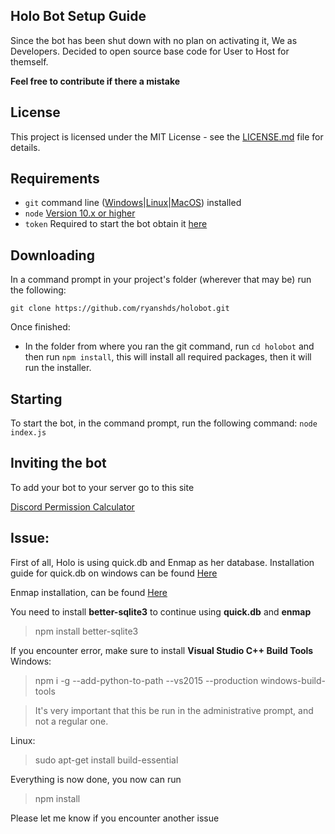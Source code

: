 ## Holo Bot Setup Guide

Since the bot has been shut down with no plan on activating it, We as Developers. Decided to open source base code for User to Host for themself. 

**Feel free to contribute if there a mistake**

## License
This project is licensed under the MIT License - see the [LICENSE.md](https://github.com/ryanshds/holobot/blob/master/LICENSE) file for details.

## Requirements
- `git` command line ([Windows](https://git-scm.com/download/win)|[Linux](https://git-scm.com/book/en/v2/Getting-Started-Installing-Git)|[MacOS](https://git-scm.com/download/mac)) installed
- `node` [Version 10.x or higher](https://nodejs.org)
- `token` Required to start the bot obtain it [here](https://discordapp.com/developers/applications/)

## Downloading

In a command prompt in your project's folder (wherever that may be) run the following:

`git clone https://github.com/ryanshds/holobot.git`

Once finished:

- In the folder from where you ran the git command, run `cd holobot` and then run `npm install`, this will install all required packages, then it will run the installer.

## Starting

To start the bot, in the command prompt, run the following command:
`node index.js`

## Inviting the bot

To add your bot to your server go to this site

[Discord Permission Calculator](https://discordapi.com/permissions.html)


## Issue:

First of all, Holo is using quick.db and Enmap as her database. Installation guide for quick.db on windows can be found [Here](https://github.com/plexidev/quick.db/issues/152#issuecomment-543740060)

Enmap installation, can be found [Here](https://enmap.evie.dev/install)

You need to install **better-sqlite3** to continue using **quick.db** and **enmap**
> npm install better-sqlite3

If you encounter error, make sure to install **Visual Studio C++ Build Tools**
Windows:
> npm i -g --add-python-to-path --vs2015 --production windows-build-tools

> It's very important that this be run in the administrative prompt, and not a regular one.

Linux:
> sudo apt-get install build-essential

Everything is now done, you now can run
> npm install

Please let me know if you encounter another issue
